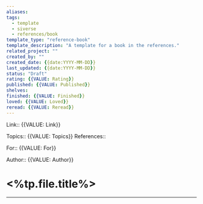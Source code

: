 ```yaml
---
aliases: 
tags:
  - template
  - siverse
  - references/book
template_type: "reference-book"
template_description: "A template for a book in the references."
related_project: ""
created_by: ""
created_date: {{date:YYYY-MM-DD}}
last_updated: {{date:YYYY-MM-DD}}
status: "Draft"
rating: {{VALUE: Rating}}
published: {{VALUE: Published}}
shelves: 
finished: {{VALUE: Finished}}
loved: {{VALUE: Loved}}
reread: {{VALUE: Reread}}
---
```

Link:: {{VALUE: Link}}

Topics:: {{VALUE: Topics}}
References:: 

For:: {{VALUE: For}}

Author:: {{VALUE: Author}}

# <%tp.file.title%>
---
